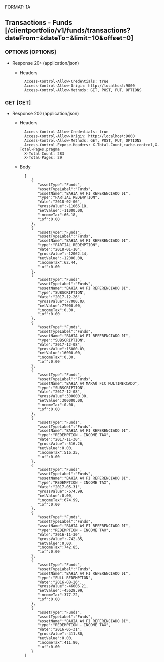 FORMAT: 1A

## Transactions - Funds [/clientportfolio/v1/funds/transactions?dateFrom=&dateTo=&limit=10&offset=0]

### OPTIONS [OPTIONS]

+ Response 204 (application/json)

  + Headers

          Access-Control-Allow-Credentials: true
          Access-Control-Allow-Origin: http://localhost:9000
          Access-Control-Allow-Methods: GET, POST, PUT, OPTIONS

### GET [GET]

+ Response 200 (application/json)

  + Headers

          Access-Control-Allow-Credentials: true
          Access-Control-Allow-Origin: http://localhost:9000
          Access-Control-Allow-Methods: GET, POST, PUT, OPTIONS
          Access-Control-Expose-Headers: X-Total-Count,cache-control,X-Total-Pages,pragma
          X-Total-Count: 283
          X-Total-Pages: 29


  + Body

          [
             {
                "assetType":"Funds",
                "assetTypeLabel":"Funds",
                "assetName":"BAHIA AM FI REFERENCIADO DI",
                "type":"PARTIAL REDEMPTION",
                "date":"2018-02-06",
                "grossValue":-11066.18,
                "netValue":-11000.00,
                "incomeTax":66.18,
                "iof":0.00
             },
             {
                "assetType":"Funds",
                "assetTypeLabel":"Funds",
                "assetName":"BAHIA AM FI REFERENCIADO DI",
                "type":"PARTIAL REDEMPTION",
                "date":"2018-01-10",
                "grossValue":-12062.44,
                "netValue":-12000.00,
                "incomeTax":62.44,
                "iof":0.00
             },
             {
                "assetType":"Funds",
                "assetTypeLabel":"Funds",
                "assetName":"BAHIA AM FI REFERENCIADO DI",
                "type":"SUBSCRIPTION",
                "date":"2017-12-26",
                "grossValue":77000.00,
                "netValue":77000.00,
                "incomeTax":0.00,
                "iof":0.00
             },
             {
                "assetType":"Funds",
                "assetTypeLabel":"Funds",
                "assetName":"BAHIA AM FI REFERENCIADO DI",
                "type":"SUBSCRIPTION",
                "date":"2017-12-08",
                "grossValue":16000.00,
                "netValue":16000.00,
                "incomeTax":0.00,
                "iof":0.00
             },
             {
                "assetType":"Funds",
                "assetTypeLabel":"Funds",
                "assetName":"BAHIA AM MARAÚ FIC MULTIMERCADO",
                "type":"SUBSCRIPTION",
                "date":"2017-12-08",
                "grossValue":300000.00,
                "netValue":300000.00,
                "incomeTax":0.00,
                "iof":0.00
             },
             {
                "assetType":"Funds",
                "assetTypeLabel":"Funds",
                "assetName":"BAHIA AM FI REFERENCIADO DI",
                "type":"REDEMPTION - INCOME TAX",
                "date":"2017-11-30",
                "grossValue":-516.26,
                "netValue":0.00,
                "incomeTax":516.25,
                "iof":0.00
             },
             {
                "assetType":"Funds",
                "assetTypeLabel":"Funds",
                "assetName":"BAHIA AM FI REFERENCIADO DI",
                "type":"REDEMPTION - INCOME TAX",
                "date":"2017-05-31",
                "grossValue":-674.99,
                "netValue":0.00,
                "incomeTax":674.99,
                "iof":0.00
             },
             {
                "assetType":"Funds",
                "assetTypeLabel":"Funds",
                "assetName":"BAHIA AM FI REFERENCIADO DI",
                "type":"REDEMPTION - INCOME TAX",
                "date":"2016-11-30",
                "grossValue":-742.85,
                "netValue":0.00,
                "incomeTax":742.85,
                "iof":0.00
             },
             {
                "assetType":"Funds",
                "assetTypeLabel":"Funds",
                "assetName":"BAHIA AM FI REFERENCIADO DI",
                "type":"FULL REDEMPTION",
                "date":"2016-08-26",
                "grossValue":-46006.21,
                "netValue":-45628.99,
                "incomeTax":377.22,
                "iof":0.00
             },
             {
                "assetType":"Funds",
                "assetTypeLabel":"Funds",
                "assetName":"BAHIA AM FI REFERENCIADO DI",
                "type":"REDEMPTION - INCOME TAX",
                "date":"2016-05-31",
                "grossValue":-411.80,
                "netValue":0.00,
                "incomeTax":411.80,
                "iof":0.00
             }
          ]
